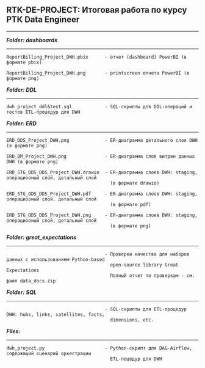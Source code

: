 
**RTK-DE-PROJECT: Итоговая работа по курсу РТК Data Engineer**
---
***

***Folder: dashboards***
***
    ReportBilling_Project_DWH.pbix      - отчет (dashboard) PowerBI (в формате pbix)
    
    ReportBilling_Project_DWH.png       - printscreen отчета PowerBI (в формате png)

***Folder: DDL***
***
    dwh_project_ddl&test.sql            - SQL-скрипты для DDL-операций и тестов ETL-процедур для DWH

***Folder: ERD***
***
    ERD_DDS_Project_DWH.png             - ER-диаграмма детального слоя DWH (в формате png)
    
    ERD_DM_Project_DWH.png              - ER-диаграмма слоя витрин данных DWH (в формате png)
    
    ERD_STG_ODS_DDS_Project_DWH.drawio  - ER-диаграмма слоев DWH: staging, операциооный слой, детальный слой 
                                          (в формате drawio)
                                          
    ERD_STG_ODS_DDS_Project_DWH.pdf     - ER-диаграмма слоев DWH: staging, операциооный слой, детальный слой 
                                          (в формате pdf)
                                          
    ERD_STG_ODS_DDS_Project_DWH.png     - ER-диаграмма слоев DWH: staging, операциооный слой, детальный слой 
                                          (в формате png)

***Folder: great_expectations*** 
***
                                        - Проверки качества для наборов данных с использованием Python-based
                                          open-source library Great Expectations
                                          Полный отчет по проверкам - см. файл data_docs.zip
 
***Folder: SQL*** 
***
                                        - SQL-скрипты для ETL-процедур DWH: hubs, links, satellites, facts, 
                                          dimensions, etc.

***Files:*** 
***
    dwh_project.py                      - Python-скрипт для DAG-Airflow, содержащий сценарий оркестрации 
                                          ETL-поцедур для DWH
    
